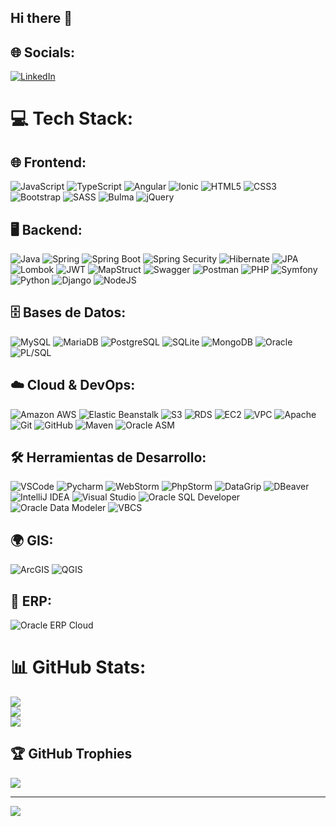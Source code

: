 ## Hi there 👋

<!--
**sgero/sgero** is a ✨ _special_ ✨ repository because its `README.md` (this file) appears on your GitHub profile.

Here are some ideas to get you started:

- 🔭 I’m currently working on ...
- 🌱 I’m currently learning ...
- 👯 I’m looking to collaborate on ...
- 🤔 I’m looking for help with ...
- 💬 Ask me about ...
- 📫 How to reach me: ...
- 😄 Pronouns: ...
- ⚡ Fun fact: ...
-->
## 🌐 Socials:
[![LinkedIn](https://img.shields.io/badge/LinkedIn-%230077B5.svg?logo=linkedin&logoColor=white)](https://www.linkedin.com/in/sebasgarciag/)

# 💻 Tech Stack:

## 🌐 Frontend:
![JavaScript](https://img.shields.io/badge/javascript-%23323330.svg?style=for-the-badge&logo=javascript&logoColor=%23F7DF1E)
![TypeScript](https://img.shields.io/badge/typescript-%23007ACC.svg?style=for-the-badge&logo=typescript&logoColor=white)
![Angular](https://img.shields.io/badge/angular-%23DD0031.svg?style=for-the-badge&logo=angular&logoColor=white)
![Ionic](https://img.shields.io/badge/Ionic-%234388FC.svg?style=for-the-badge&logo=ionic&logoColor=white)
![HTML5](https://img.shields.io/badge/html5-%23E34F26.svg?style=for-the-badge&logo=html5&logoColor=white)
![CSS3](https://img.shields.io/badge/css3-%231572B6.svg?style=for-the-badge&logo=css3&logoColor=white)
![Bootstrap](https://img.shields.io/badge/bootstrap-%238511FA.svg?style=for-the-badge&logo=bootstrap&logoColor=white)
![SASS](https://img.shields.io/badge/SASS-hotpink.svg?style=for-the-badge&logo=SASS&logoColor=white)
![Bulma](https://img.shields.io/badge/Bulma-00D1B2?style=for-the-badge&logo=bulma&logoColor=white)
![jQuery](https://img.shields.io/badge/jquery-%230769AD.svg?style=for-the-badge&logo=jquery&logoColor=white)

## 🖥 Backend:
![Java](https://img.shields.io/badge/java-%23ED8B00.svg?style=for-the-badge&logo=openjdk&logoColor=white)
![Spring](https://img.shields.io/badge/spring-%236DB33F.svg?style=for-the-badge&logo=spring&logoColor=white)
![Spring Boot](https://img.shields.io/badge/springboot-%236DB33F.svg?style=for-the-badge&logo=spring-boot&logoColor=white)
![Spring Security](https://img.shields.io/badge/Spring%20Security-%236DB33F.svg?style=for-the-badge&logo=spring&logoColor=white)
![Hibernate](https://img.shields.io/badge/hibernate-%231B72BE.svg?style=for-the-badge&logo=hibernate&logoColor=white)
![JPA](https://img.shields.io/badge/JPA-%23F4D03F.svg?style=for-the-badge&logo=hibernate&logoColor=white)
![Lombok](https://img.shields.io/badge/Lombok-%234E9CAF.svg?style=for-the-badge&logo=lombok&logoColor=white)
![JWT](https://img.shields.io/badge/JWT-%23419EFC.svg?style=for-the-badge&logo=json-web-tokens&logoColor=white)
![MapStruct](https://img.shields.io/badge/MapStruct-%23691D8C.svg?style=for-the-badge&logo=mapstruct&logoColor=white)
![Swagger](https://img.shields.io/badge/Swagger-%2385EA2D.svg?style=for-the-badge&logo=swagger&logoColor=white)
![Postman](https://img.shields.io/badge/Postman-%23FF6C37.svg?style=for-the-badge&logo=postman&logoColor=white)
![PHP](https://img.shields.io/badge/php-%23777BB4.svg?style=for-the-badge&logo=php&logoColor=white)
![Symfony](https://img.shields.io/badge/symfony-%23000000.svg?style=for-the-badge&logo=symfony&logoColor=white)
![Python](https://img.shields.io/badge/python-%233776AB.svg?style=for-the-badge&logo=python&logoColor=white)
![Django](https://img.shields.io/badge/django-%23092E20.svg?style=for-the-badge&logo=django&logoColor=white)
![NodeJS](https://img.shields.io/badge/node.js-6DA55F?style=for-the-badge&logo=node.js&logoColor=white)

## 🗄 Bases de Datos:
![MySQL](https://img.shields.io/badge/mysql-%2300000f.svg?style=for-the-badge&logo=mysql&logoColor=white)
![MariaDB](https://img.shields.io/badge/mariadb-%23007599.svg?style=for-the-badge&logo=mariadb&logoColor=white)
![PostgreSQL](https://img.shields.io/badge/postgresql-%23336791.svg?style=for-the-badge&logo=postgresql&logoColor=white)
![SQLite](https://img.shields.io/badge/sqlite-%23007494.svg?style=for-the-badge&logo=sqlite&logoColor=white)
![MongoDB](https://img.shields.io/badge/mongodb-%2347A248.svg?style=for-the-badge&logo=mongodb&logoColor=white)
![Oracle](https://img.shields.io/badge/oracle-%23F00000.svg?style=for-the-badge&logo=oracle&logoColor=white)
![PL/SQL](https://img.shields.io/badge/pl--sql-%23F00000.svg?style=for-the-badge&logo=oracle&logoColor=white)

## ☁️ Cloud & DevOps:
![Amazon AWS](https://img.shields.io/badge/Amazon%20AWS-%23FF9900.svg?style=for-the-badge&logo=amazon-aws&logoColor=white)
![Elastic Beanstalk](https://img.shields.io/badge/Elastic%20Beanstalk-%23FF9900.svg?style=for-the-badge&logo=amazon-aws&logoColor=white)
![S3](https://img.shields.io/badge/Amazon%20S3-%23FF9900.svg?style=for-the-badge&logo=amazon-s3&logoColor=white)
![RDS](https://img.shields.io/badge/Amazon%20RDS-%23FF9900.svg?style=for-the-badge&logo=amazon-aws&logoColor=white)
![EC2](https://img.shields.io/badge/Amazon%20EC2-%23FF9900.svg?style=for-the-badge&logo=amazon-ec2&logoColor=white)
![VPC](https://img.shields.io/badge/Amazon%20VPC-%23FF9900.svg?style=for-the-badge&logo=amazon-aws&logoColor=white)
![Apache](https://img.shields.io/badge/apache-%23D42029.svg?style=for-the-badge&logo=apache&logoColor=white)
![Git](https://img.shields.io/badge/Git-fc6d26?style=for-the-badge&logo=git&logoColor=white)
![GitHub](https://img.shields.io/badge/GitHub-%23181717.svg?style=for-the-badge&logo=github&logoColor=white)
![Maven](https://img.shields.io/badge/Apache%20Maven-C71A36?style=for-the-badge&logo=Apache%20Maven&logoColor=white)
![Oracle ASM](https://img.shields.io/badge/Oracle%20ASM-%23F00000.svg?style=for-the-badge&logo=oracle&logoColor=white)

## 🛠 Herramientas de Desarrollo:
![VSCode](https://img.shields.io/badge/VSCode-%23007ACC.svg?style=for-the-badge&logo=visual-studio-code&logoColor=white)
![Pycharm](https://img.shields.io/badge/PyCharm-%23009639.svg?style=for-the-badge&logo=pycharm&logoColor=white)
![WebStorm](https://img.shields.io/badge/WebStorm-%230073AC.svg?style=for-the-badge&logo=webstorm&logoColor=white)
![PhpStorm](https://img.shields.io/badge/PhpStorm-%238D6FD7.svg?style=for-the-badge&logo=phpstorm&logoColor=white)
![DataGrip](https://img.shields.io/badge/DataGrip-%23006C80.svg?style=for-the-badge&logo=datagrip&logoColor=white)
![DBeaver](https://img.shields.io/badge/DBeaver-%23007ACC.svg?style=for-the-badge&logo=dbeaver&logoColor=white)
![IntelliJ IDEA](https://img.shields.io/badge/IntelliJ%20IDEA-%23000000.svg?style=for-the-badge&logo=intellij-idea&logoColor=white)
![Visual Studio](https://img.shields.io/badge/Visual%20Studio-%235C2D91.svg?style=for-the-badge&logo=visual-studio&logoColor=white)
![Oracle SQL Developer](https://img.shields.io/badge/Oracle%20SQL%20Developer-%23F00000.svg?style=for-the-badge&logo=oracle&logoColor=white)
![Oracle Data Modeler](https://img.shields.io/badge/Oracle%20Data%20Modeler-%23F00000.svg?style=for-the-badge&logo=oracle&logoColor=white)
![VBCS](https://img.shields.io/badge/VBCS-%230078D4.svg?style=for-the-badge&logo=oracle&logoColor=white)

## 🌍 GIS:
![ArcGIS](https://img.shields.io/badge/ArcGIS-%2334A853.svg?style=for-the-badge&logo=arcgis&logoColor=white)
![QGIS](https://img.shields.io/badge/QGIS-%23008484.svg?style=for-the-badge&logo=qgis&logoColor=white)

## 💼 ERP:
![Oracle ERP Cloud](https://img.shields.io/badge/Oracle%20ERP%20Cloud-%23F00000.svg?style=for-the-badge&logo=oracle&logoColor=white)


# 📊 GitHub Stats:
![](https://github-readme-stats.vercel.app/api?username=sgero&theme=dark&hide_border=false&include_all_commits=true&count_private=true)<br/>
![](https://github-readme-streak-stats.herokuapp.com/?user=sgero&theme=dark&hide_border=false)<br/>
![](https://github-readme-stats.vercel.app/api/top-langs/?username=sgero&theme=dark&hide_border=false&include_all_commits=true&count_private=true&layout=compact)

## 🏆 GitHub Trophies
![](https://github-profile-trophy.vercel.app/?username=sgero&theme=radical&no-frame=false&no-bg=false&margin-w=4)

---
[![](https://visitcount.itsvg.in/api?id=sgero&icon=0&color=0)](https://visitcount.itsvg.in)

<!-- Proudly created with GPRM ( https://gprm.itsvg.in ) -->
